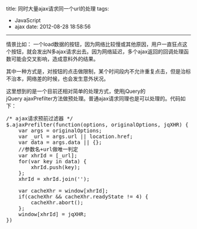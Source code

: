 title: 同时大量ajax请求同一个url的处理
tags:
  - JavaScript
  - ajax
date: 2012-08-28 18:58:56
---

情景比如： 一个load数据的按钮，因为网络比较慢或其他原因，用户一直狂点这个按钮，就会发出N多ajax请求出去。因为网络延迟，多个ajax返回的回调处理函数可能会交叉影响，造成意料外的结果。

其中一种方式是，对按钮的点击做限制，某个时间段内不允许重复点击，但是治标不治本，网络差的时候，也会发生意外状况。

这里想到的是一个目前还相对简单的处理方式，使用jQuery的jQuery ajaxPrefilter方法做预处理。普通ajax请求同理也是可以处理的。代码如下：

<pre>
/* ajax请求预前过滤器 */
$.ajaxPrefilter(function(options, originalOptions, jqXHR) {
    var args = originalOptions;
    var _url = args.url || location.href;
    var data = args.data || {};
    //参数名+url做唯一判定
    var xhrId = [_url];
    for(var key in data) {
        xhrId.push(key);
    };
    xhrId = xhrId.join('');

    var cacheXhr = window[xhrId]; 
    if(cacheXhr &#038;&#038; cacheXhr.readyState != 4) {
        cacheXhr.abort();
    };
    window[xhrId] = jqXHR;
})

</pre>

&nbsp;